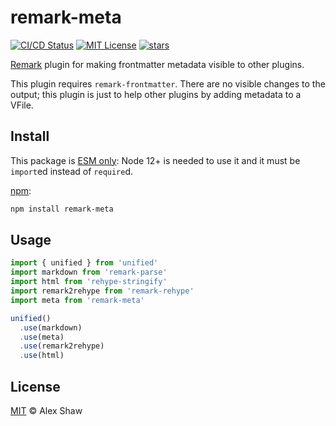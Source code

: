 # remark-meta

[![CI/CD Status](https://github.com/Symbitic/remark-plugins/workflows/main/badge.svg)](https://github.com/Symbitic/remark-plugins/actions)
[![MIT License](https://img.shields.io/github/license/Symbitic/remark-plugins)](https://github.com/Symbitic/remark-plugins/blob/master/LICENSE.md)
[![stars](https://img.shields.io/github/stars/Symbitic/remark-plugins.svg)](https://github.com/Symbitic/remark-plugins)

[Remark](https://remark.js.org/) plugin for making frontmatter metadata visible to other plugins.

This plugin requires `remark-frontmatter`. There are no visible changes to the output; this plugin is just to help other plugins by adding metadata to a VFile.

## Install

This package is [ESM only](https://gist.github.com/sindresorhus/a39789f98801d908bbc7ff3ecc99d99c):
Node 12+ is needed to use it and it must be `import`ed instead of `require`d.

[npm](https://docs.npmjs.com/cli/install):

```sh
npm install remark-meta
```

## Usage

```javascript
import { unified } from 'unified'
import markdown from 'remark-parse'
import html from 'rehype-stringify'
import remark2rehype from 'remark-rehype'
import meta from 'remark-meta'

unified()
  .use(markdown)
  .use(meta)
  .use(remark2rehype)
  .use(html)
```

## License

[MIT](LICENSE.md) © Alex Shaw

